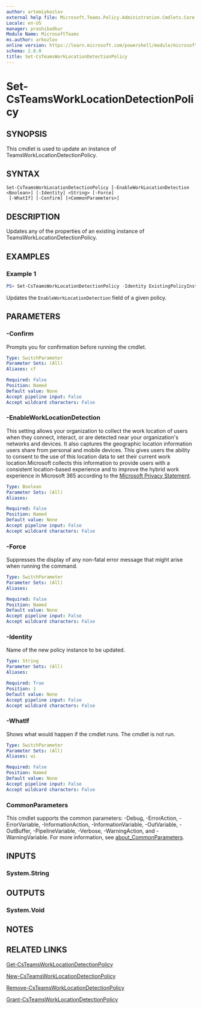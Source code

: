 ```yaml
---
author: artemiykozlov
external help file: Microsoft.Teams.Policy.Administration.Cmdlets.Core.dll-Help.xml
Locale: en-US
manager: prashibadkur
Module Name: MicrosoftTeams
ms.author: arkozlov
online version: https://learn.microsoft.com/powershell/module/microsoftteams/set-csteamsworklocationdetectionpolicy
schema: 2.0.0
title: Set-CsTeamsWorkLocationDetectionPolicy
---
```


# Set-CsTeamsWorkLocationDetectionPolicy

## SYNOPSIS
This cmdlet is used to update an instance of TeamsWorkLocationDetectionPolicy.

## SYNTAX

```
Set-CsTeamsWorkLocationDetectionPolicy [-EnableWorkLocationDetection <Boolean>] [-Identity] <String> [-Force]
 [-WhatIf] [-Confirm] [<CommonParameters>]
```

## DESCRIPTION
Updates any of the properties of an existing instance of TeamsWorkLocationDetectionPolicy.

## EXAMPLES

### Example 1

```powershell
PS> Set-CsTeamsWorkLocationDetectionPolicy -Identity ExistingPolicyInstance -EnableWorkLocationDetection $true
```

Updates the `EnableWorkLocationDetection` field of a given policy.

## PARAMETERS

### -Confirm
Prompts you for confirmation before running the cmdlet.

```yaml
Type: SwitchParameter
Parameter Sets: (All)
Aliases: cf

Required: False
Position: Named
Default value: None
Accept pipeline input: False
Accept wildcard characters: False
```

### -EnableWorkLocationDetection
This setting allows your organization to collect the work location of users when they connect, interact, or are detected near your organization's networks and devices. It also captures the geographic location information users share from personal and mobile devices.
This gives users the ability to consent to the use of this location data to set their current work location.Microsoft collects this information to provide users with a consistent location-based experience and to improve the hybrid work experience in Microsoft 365 according to the [Microsoft Privacy Statement](https://go.microsoft.com/fwlink/?LinkId=521839).

```yaml
Type: Boolean
Parameter Sets: (All)
Aliases:

Required: False
Position: Named
Default value: None
Accept pipeline input: False
Accept wildcard characters: False
```

### -Force
Suppresses the display of any non-fatal error message that might arise when running the command.

```yaml
Type: SwitchParameter
Parameter Sets: (All)
Aliases:

Required: False
Position: Named
Default value: None
Accept pipeline input: False
Accept wildcard characters: False
```

### -Identity
Name of the new policy instance to be updated.

```yaml
Type: String
Parameter Sets: (All)
Aliases:

Required: True
Position: 1
Default value: None
Accept pipeline input: False
Accept wildcard characters: False
```

### -WhatIf
Shows what would happen if the cmdlet runs.
The cmdlet is not run.

```yaml
Type: SwitchParameter
Parameter Sets: (All)
Aliases: wi

Required: False
Position: Named
Default value: None
Accept pipeline input: False
Accept wildcard characters: False
```

### CommonParameters
This cmdlet supports the common parameters: -Debug, -ErrorAction, -ErrorVariable, -InformationAction, -InformationVariable, -OutVariable, -OutBuffer, -PipelineVariable, -Verbose, -WarningAction, and -WarningVariable. For more information, see [about_CommonParameters](http://go.microsoft.com/fwlink/?LinkID=113216).

## INPUTS

### System.String

## OUTPUTS

### System.Void

## NOTES

## RELATED LINKS
[Get-CsTeamsWorkLocationDetectionPolicy](https://learn.microsoft.com/powershell/module/microsoftteams/get-csteamsworklocationdetectionpolicy)

[New-CsTeamsWorkLocationDetectionPolicy](https://learn.microsoft.com/powershell/module/microsoftteams/new-csteamsworklocationdetectionpolicy)

[Remove-CsTeamsWorkLocationDetectionPolicy](https://learn.microsoft.com/powershell/module/microsoftteams/remove-csteamsworklocationdetectionpolicy)

[Grant-CsTeamsWorkLocationDetectionPolicy](https://learn.microsoft.com/powershell/module/microsoftteams/grant-csteamsworklocationdetectionpolicy)
